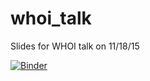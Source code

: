 # whoi_talk
Slides for WHOI talk on 11/18/15

[![Binder](http://mybinder.org/badge.svg)](http://mybinder.org/repo/ocefpaf/whoi_talk)
